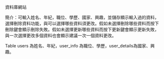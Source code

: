 資料庫網站

簡介：可輸入姓名、年紀，職位、學歷、國家、興趣，並儲存顯示輸入過的資料，選擇刪除資料功能，與可以選擇哪些資料須更改。假如未選擇刪除哪些資料而按下刪除鍵會顯示刪除失敗。假如未選擇更新哪些資料而按下更新鍵會顯示更新失敗，與一次選擇更改多個資料也會顯示建議一次一個資料更改。

Table users 為姓名、年紀，user_info 為職位、學歷，user_details為國家、興趣。
